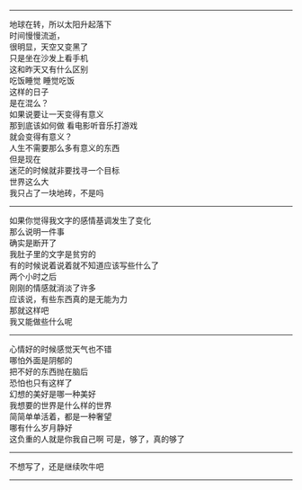 
---
地球在转，所以太阳升起落下  
时间慢慢流逝，    
很明显，天空又变黑了    
只是坐在沙发上看手机    
这和昨天又有什么区别     
吃饭睡觉 睡觉吃饭   
这样的日子  
是在混么？    
如果说要让一天变得有意义    
那到底该如何做
看电影听音乐打游戏  
就会变得有意义？    
人生不需要那么多有意义的东西    
但是现在    
迷茫的时候就非要找寻一个目标    
世界这么大  
我只占了一块地砖，不是吗    

---
如果你觉得我文字的感情基调发生了变化    
那么说明一件事  
确实是断开了    
我肚子里的文字是贫穷的  
有的时候说着说着就不知道应该写些什么了  
两个小时之后    
刚刚的情感就消淡了许多  
应该说，有些东西真的是无能为力  
那就这样吧  
我又能做些什么呢

---
心情好的时候感觉天气也不错  
哪怕外面是阴郁的    
把不好的东西抛在脑后    
恐怕也只有这样了    
幻想的美好是哪一种美好  
我想要的世界是什么样的世界  
简简单单活着，都是一种奢望    
哪有什么岁月静好    
这负重的人就是你我自己啊
可是，够了，真的够了

---
不想写了，还是继续吹牛吧  

---